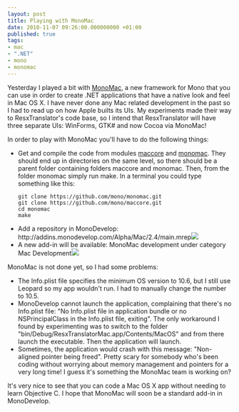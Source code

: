 ```yaml
---
layout: post
title: Playing with MonoMac
date: 2010-11-07 09:26:00.000000000 +01:00
published: true
tags:
- mac
- ".NET"
- mono
- monomac
---
```


Yesterday I played a bit with <a href="http://www.mono-project.com/MonoMac" target="_blank">MonoMac</a>, a new framework for Mono that you can use in order to create .NET applications that have a native look and feel in Mac OS X. I have never done any Mac related development in the past so I had to read up on how Apple builts its UIs. My experiments made their way to  ResxTranslator's code base, so I intend that ResxTranslator will have three separate UIs: WinForms, GTK# and now Cocoa via MonoMac!<!--more-->

In order to play with MonoMac you'll have to do the following things:
<ul>
<li>Get and compile the code from modules <a href="https://github.com/mono/maccore" target="_blank">maccore</a> and <a href="https://github.com/mono/monomac" target="_blank">monomac</a>. They should end up in directories on the same level, so there should be a parent folder containing folders maccore and monomac. Then, from the folder monomac simply run make. In a terminal you could type something like this:

```
git clone https://github.com/mono/monomac.git
git clone https://github.com/mono/maccore.git
cd monomac
make
```

</li>
<li>Add a repository in MonoDevelop: http://addins.monodevelop.com/Alpha/Mac/2.4/main.mrep<img src="{% link /assets/2010/repository.png %}" /></li>
<li>A new add-in will be available: MonoMac development under category Mac Development<img src="{% link /assets/2010/addin.png %}" /></li>
</ul>

MonoMac is not done yet, so I had some problems:
<ul>
<li>The Info.plist file specifies the minimum OS version to 10.6, but I still use Leopard so my app wouldn't run. I had to manually change the number to 10.5.</li>
<li>MonoDevelop cannot launch the application, complaining that there's no Info.plist file: "No Info.plist file in application bundle or no NSPrincipalClass in the Info.plist file, exiting". The only workaround I found by experimenting was to switch to the folder "bin/Debug/ResxTranslatorMac.app/Contents/MacOS" and from there launch the executable. Then the application will launch.</li>
<li>Sometimes, the application would crash with this message: "Non-aligned pointer being freed". Pretty scary for somebody who's been coding without worrying about memory management and pointers for a very long time! I guess it's something the MonoMac team is working on?</li>
</ul>

It's very nice to see that you can code a Mac OS X app without needing to learn Objective C. I hope that MonoMac will soon be a standard add-in in MonoDevelop.
